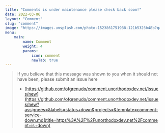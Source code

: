 ```yaml
---
title: "Comments is under maintenance please check back soon!"
date: 2022-03-06
layout: "Comment"
slug: "comment"
image: "https://images.unsplash.com/photo-1523861751938-121b5323b48b?q=80&w=2062&auto=format&fit=crop&ixlib=rb-4.0.3&ixid=M3wxMjA3fDB8MHxwaG90by1wYWdlfHx8fGVufDB8fHx8fA%3D%3D"
menu: 
    main:
        name: Comment
        weight: 4
        params:
            icon: comment
            newTab: true
---
```


> If you believe that this message was shown to you when it should not have been, please submit an issue here 
>
> - [https://github.com/ofgrenudo/comment.unorthodoxdev.net/issues/new](https://github.com/ofgrenudo/comment.unorthodoxdev.net/issues/new?assignees=&labels=status+down&projects=&template=comment-service-down.md&title=https%3A%2F%2Funorthodoxdev.net%2Fcomment+is+down)
